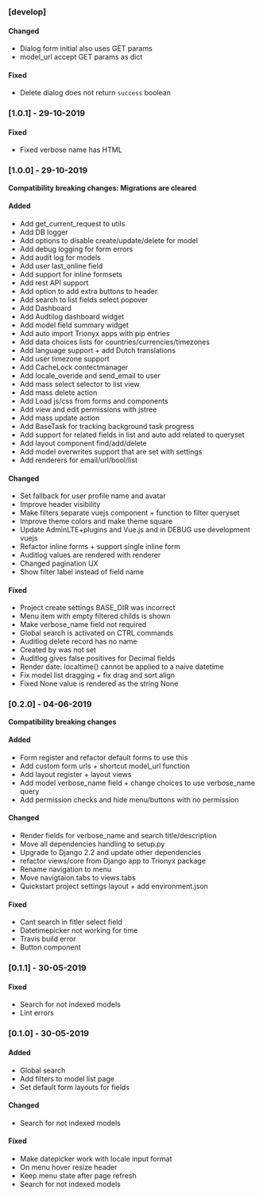 ### [develop]
#### Changed
- Dialog form initial also uses GET params
- model_url accept GET params as dict

#### Fixed
- Delete dialog does not return `success` boolean


### [1.0.1] - 29-10-2019
#### Fixed
- Fixed verbose name has HTML


### [1.0.0] - 29-10-2019

**Compatibility breaking changes: Migrations are cleared**

#### Added
- Add get_current_request to utils
- Add DB logger
- Add options to disable create/update/delete for model
- Add debug logging for form errors
- Add audit log for models
- Add user last_online field
- Add support for inline formsets
- Add rest API support
- Add option to add extra buttons to header
- Add search to list fields select popover
- Add Dashboard
- Add Audtilog dashboard widget
- Add model field summary widget
- Add auto import Trionyx apps with pip entries
- Add data choices lists for countries/currencies/timezones
- Add language support + add Dutch translations
- Add user timezone support
- Add CacheLock contectmanager
- Add locale_overide and send_email to user
- Add mass select selector to list view
- Add mass delete action
- Add Load js/css from forms and components
- Add view and edit permissions with jstree
- Add mass update action
- Add BaseTask for tracking background task progress
- Add support for related fields in list and auto add related to queryset
- Add layout component find/add/delete
- Add model overwrites support that are set with settings
- Add renderers for email/url/bool/list

#### Changed
- Set fallback for user profile name and avatar
- Improve header visibility
- Make filters separate vuejs component + function to filter queryset
- Improve theme colors and make theme square
- Update AdminLTE+plugins and Vue.js and in DEBUG use development vuejs
- Refactor inline forms + support single inline form
- Auditlog values are rendered with renderer
- Changed pagination UX
- Show filter label instead of field name

#### Fixed
- Project create settings BASE_DIR was incorrect 
- Menu item with empty filtered childs is shown
- Make verbose_name field not required
- Global search is activated on CTRL commands
- Auditlog delete record has no name
- Created by was not set
- Auditlog gives false positives for Decimal fields
- Render date: localtime() cannot be applied to a naive datetime
- Fix model list dragging + fix drag and sort align
- Fixed None value is rendered as the string None

### [0.2.0] - 04-06-2019 

**Compatibility breaking changes**

#### Added
- Form register and refactor default forms to use this
- Add custom form urls + shortcut model_url function
- Add layout register + layout views
- Add model verbose_name field + change choices to use verbose_name query
- Add permission checks and hide menu/buttons with no permission

#### Changed
- Render fields for verbose_name and search title/description
- Move all dependencies handling to setup.py
- Upgrade to Django 2.2 and update other dependencies
- refactor views/core from Django app to Trionyx package
- Rename navigation to menu
- Move navigtaion.tabs to views.tabs
- Quickstart project settings layout + add environment.json

#### Fixed
- Cant search in fitler select field
- Datetimepicker not working for time
- Travis build error
- Button component


### [0.1.1] - 30-05-2019
#### Fixed
- Search for not indexed models
- Lint errors


### [0.1.0] - 30-05-2019
#### Added
- Global search
- Add filters to model list page
- Set default form layouts for fields

#### Changed
- Search for not indexed models

#### Fixed
- Make datepicker work with locale input format
- On menu hover resize header 
- Keep menu state after page refresh
- Search for not indexed models